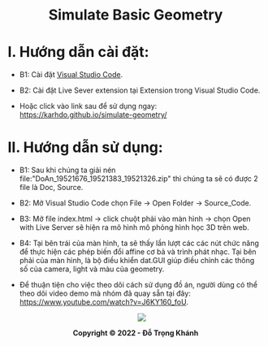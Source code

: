 <h1 align="center">Simulate Basic Geometry</h1>

# I. Hướng dẫn cài đặt:

- B1: Cài đặt [Visual Studio Code](https://code.visualstudio.com/download).

- B2: Cài đặt Live Sever extension tại Extension trong Visual Studio Code.

- Hoặc click vào link sau để sử dụng ngay: https://karhdo.github.io/simulate-geometry/

# II. Hướng dẫn sử dụng:

- B1: Sau khi chúng ta giải nén file:"DoAn_19521676_19521383_19521326.zip" thì chúng ta sẽ có được 2 file là Doc, Source.

- B2: Mở Visual Studio Code chọn File -> Open Folder -> Source_Code.

- B3: Mở file index.html -> click chuột phải vào màn hình -> chọn Open with Live Server sẽ hiện ra mô hình mô phỏng hình học 3D trên web.

- B4: Tại bên trái của màn hình, ta sẽ thấy lần lượt các các nút chức năng để thực hiện các phép biến đổi affine cơ bả và trình phát nhạc.
Tại bên phải của màn hình, là bộ điều khiển dat.GUI giúp điều chỉnh các thông số của camera, light và màu của geometry.

- Để thuận tiện cho việc theo dõi cách sử dụng đồ án, người dùng có thể theo dõi video demo mà nhóm đã quay sẵn tại đây: https://www.youtube.com/watch?v=J6KY160_foU.

  <p align='center'><img src='https://github.com/trong-khanh-1109/CS105.M11.KHCL/blob/188e42b7eaf16d825bd5b07e650d2890a83cc767/Image/final_project.gif'></p>

<p align='center'><b>Copyright © 2022 - Đỗ Trọng Khánh</b></p>
